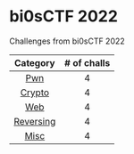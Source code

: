 # bi0sCTF 2022

Challenges from bi0sCTF 2022

|Category|# of challs|
|:-:|:-:|
|[Pwn](Pwn/)|4|
|[Crypto](Crypto/)|4|
|[Web](Web/)|4|
|[Reversing](Reversing/)|4|
|[Misc](Misc/)|4|